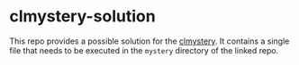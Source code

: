 # clmystery-solution

This repo provides a possible solution for the [clmystery](https://github.com/veltman/clmystery).
It contains a single file that needs to be executed in the `mystery` directory of the linked repo.
